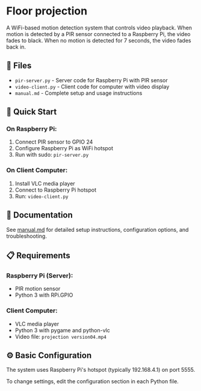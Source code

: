 # Floor projection

A WiFi-based motion detection system that controls video playback. When motion is detected by a PIR sensor connected to a Raspberry Pi, the video fades to black. When no motion is detected for 7 seconds, the video fades back in.

## 📁 Files

- `pir-server.py` - Server code for Raspberry Pi with PIR sensor
- `video-client.py` - Client code for computer with video display
- `manual.md` - Complete setup and usage instructions

## 🚀 Quick Start

### On Raspberry Pi:
1. Connect PIR sensor to GPIO 24
2. Configure Raspberry Pi as WiFi hotspot
3. Run with sudo: `pir-server.py`

### On Client Computer:
1. Install VLC media player
2. Connect to Raspberry Pi hotspot
3. Run: `video-client.py`

## 📖 Documentation

See [manual.md](manual.md) for detailed setup instructions, configuration options, and troubleshooting.

## 📋 Requirements

### Raspberry Pi (Server):
- PIR motion sensor
- Python 3 with RPi.GPIO

### Client Computer:
- VLC media player
- Python 3 with pygame and python-vlc
- Video file: `projection version04.mp4`

## ⚙️ Basic Configuration

The system uses Raspberry Pi's hotspot (typically 192.168.4.1) on port 5555.

To change settings, edit the configuration section in each Python file.

